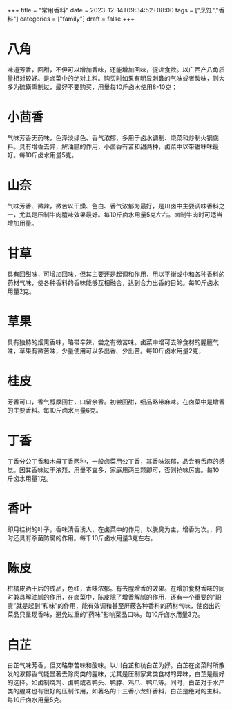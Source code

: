 +++
title = "常用香料"
date = 2023-12-14T09:34:52+08:00
tags = ["烹饪","香料"]
categories = ["family"]
draft = false
+++

# 八角  
味道芳香，回甜，不但可以增加香味，还能增加回味，促进食欲。以广西产八角质量相对较好。是卤菜中的绝对主料。购买时如果有明显刺鼻的气味或者酸味，则大多为硫磺熏制过，最好不要购买，用量每10斤卤水使用8-10克；
# 小茴香  
气味芳香无药味，色泽淡绿色、香气浓郁、多用于卤水调制、烧菜和炒制火锅底料。具有增香去异，解油腻的作用，小茴香有苦和甜两种，卤菜中以带甜味味最好。每10斤卤水用量5克。
# 山奈  
气味芳香、微辣，微苦以干燥、色白、香气浓郁为最好，是川卤中主要调味香料之一，尤其是压制牛肉膻味效果最好。每10斤卤水用量5克左右。卤制牛肉时可适当增加用量。
# 甘草  
具有回甜味，可增加回味，但其主要还是起调和作用，用以平衡或中和各种香料的药材气味，使各种香料的香味能够互相融合，达到合力出香的目的。每10斤卤水用量2克。
# 草果
具有独特的烟熏香味，略带辛辣，尝之有微苦味。卤菜中增可去除食材的腥膻气味，草果有微苦味，少量使用可以多出香、少出苦。每10斤卤水用量2克，
# 桂皮  
芳香可口，香气醇厚回甘，口留余香。初尝回甜，细品略带麻味。在卤菜中是增香的主要香料。每10斤卤水用量6克。
# 丁香  
丁香分公丁香和木母丁香两种，一般卤菜用公丁香，其香味浓郁，品尝有舌麻的感觉。因其香味过于浓烈，用量不宜多，家庭用两三颗即可，否则抢味厉害。每10斤卤水用量1克。
# 香叶  
即月桂树的叶子，香味清香诱人，在卤菜中的作用，以脱臭为主，增香为次。，同时还具有杀菌防腐的作用。每千10斤卤水用量3克左右。
# 陈皮
柑橘皮晒干后的成品，色红，香味浓郁。有去腥增香的效果。在增加食材香味的同时兼具解油腻的作用，在卤菜中，陈皮除了增香解腻的作用，还有一个重要的“职责”就是起到“和味”的作用，能有效调和甚至屏蔽各种香料的药材气味，使卤出的菜品只呈现香味，避免过重的“药味”影响菜品口味。每10斤卤水用量3克。
# 白芷  
白芷气味芳香，但又略带苦味和酸味。以川白芷和杭白芷为好。白芷在卤菜时所散发的浓郁香气能显著去除肉类的腥味，尤其是压制家禽类食材的异味，白芷是最好的选择。如卤制烧鸡、卤鸭或者鸭头、鸭脖、鸡爪、鸭爪等。同时，白芷对于水产类的腥味也有很好的压制作用，如著名的十三香小龙虾香料，白芷是绝对的主料。每10斤卤水用量5克。
